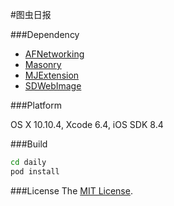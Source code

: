 #图虫日报

###Dependency
- [AFNetworking](https://github.com/AFNetworking/AFNetworking)
- [Masonry](https://github.com/SnapKit/Masonry)
- [MJExtension](https://github.com/CoderMJLee/MJExtension)
- [SDWebImage](https://github.com/rs/SDWebImage)

###Platform

OS X 10.10.4, Xcode 6.4, iOS SDK 8.4

###Build
```bash
cd daily
pod install
```

###License
The [MIT License](LICENSE).
